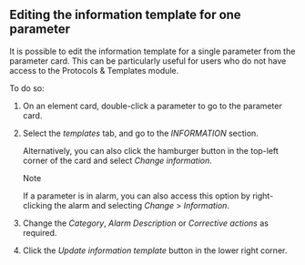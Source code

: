 ## Editing the information template for one parameter

It is possible to edit the information template for a single parameter from the parameter card. This can be particularly useful for users who do not have access to the Protocols & Templates module.

To do so:

1. On an element card, double-click a parameter to go to the parameter card.

2. Select the *templates* tab, and go to the *INFORMATION* section.

    Alternatively, you can also click the hamburger button in the top-left corner of the card and select *Change information*.

    > [!NOTE]
    > If a parameter is in alarm, you can also access this option by right-clicking the alarm and selecting *Change* > *Information*.

3. Change the *Category*, *Alarm Description* or *Corrective actions* as required.

4. Click the *Update information template* button in the lower right corner.
